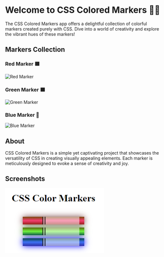 # Welcome to CSS Colored Markers 🎨✨

The CSS Colored Markers app offers a delightful collection of colorful markers created purely with CSS. Dive into a world of creativity and explore the vibrant hues of these markers!

## Markers Collection

### Red Marker 🟥
![Red Marker](https://via.placeholder.com/150x300/FF5733/000000?text=Red+Marker)

### Green Marker 🟩
![Green Marker](https://via.placeholder.com/150x300/33FF77/000000?text=Green+Marker)

### Blue Marker 🔵
![Blue Marker](https://via.placeholder.com/150x300/3388FF/000000?text=Blue+Marker)

## About

CSS Colored Markers is a simple yet captivating project that showcases the versatility of CSS in creating visually appealing elements. Each marker is meticulously designed to evoke a sense of creativity and joy.

## Screenshots

![ColoredMarkersApp Screenshot](https://raw.githubusercontent.com/dogaegeozden/ColoredMarkersApp/main/screenshots/screenshot1.png)